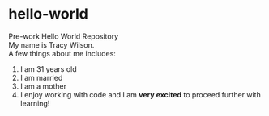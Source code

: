 # hello-world<br>
Pre-work Hello World Repository<br>
My name is Tracy Wilson.<br>
A few things about me includes:<br>
1. I am 31 years old
2. I am married
3. I am a mother
4. I enjoy working with code and I am **very excited** to proceed further with learning!
